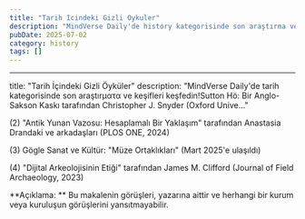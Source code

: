 ```yaml
---
title: "Tarih Icindeki Gizli Oykuler"
description: "MindVerse Daily'de history kategorisinde son araştırma ve içgörüler keşfedin."
pubDate: 2025-07-02
category: history
tags: []
---
```


---
title: "Tarih İçindeki Gizli Öyküler"
description: "MindVerse Daily'de tarih kategorisinde son araştırματα ve keşifleri keşfedin!Sutton Hö: Bir Anglo-Sakson Kaskı tarafından Christopher J. Snyder (Oxford Unive..."

(2) "Antik Yunan Vazosu: Hesaplamalı Bir Yaklaşım" tarafından Anastasia Drandaki ve arkadaşları (PLOS ONE, 2024)

(3) Gögle Sanat ve Kültür: "Müze Ortaklıkları" (Mart 2025'e ulaşıldı)

(4) "Dijital Arkeolojisinin Etiği" tarafından James M. Clifford (Journal of Field Archaeology, 2023)

**Açıklama: ** Bu makalenin görüşleri, yazarına aittir ve herhangi bir kurum veya kuruluşun görüşlerini yansıtmayabilir.
